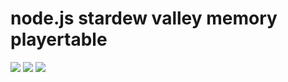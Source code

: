 # node.js stardew valley memory playertable
![](https://i.gyazo.com/thumb/1200/_9b06f6db17f79c86fabb884ed3e77217-png.jpg)
![](https://i.gyazo.com/thumb/1200/_0133befa94c3b7b713c98143e3e791d5-png.jpg)
![](https://i.gyazo.com/thumb/1200/_e0d8b4cbbdbe3ceb7637ddfa2dbd1705-png.jpg)
